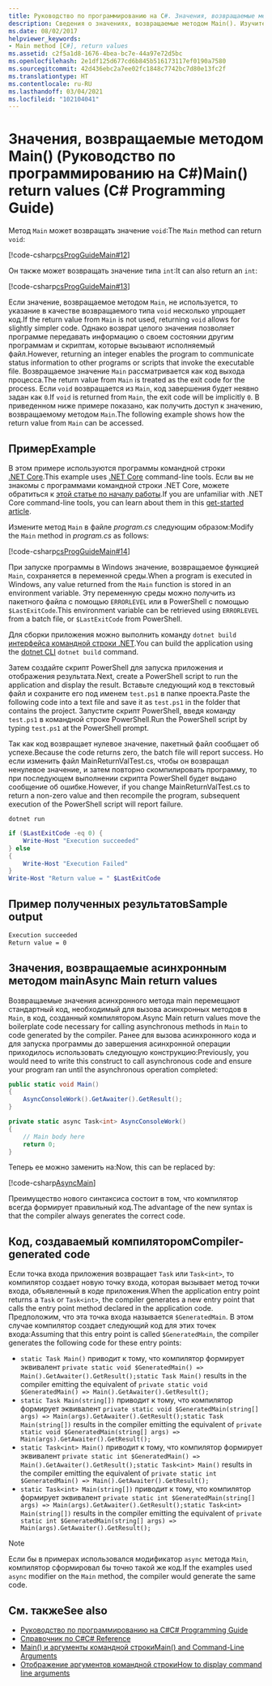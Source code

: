 ```yaml
---
title: Руководство по программированию на C#. Значения, возвращаемые методом Main()
description: Сведения о значениях, возвращаемые методом Main(). Изучите примеры кода и созданный компилятором код, а также ознакомьтесь с дополнительными ресурсами.
ms.date: 08/02/2017
helpviewer_keywords:
- Main method [C#], return values
ms.assetid: c2f5a1d8-1676-4bea-bc7e-44a97e72d5bc
ms.openlocfilehash: 2e1df125d677cd6b845b516173117ef0190a7580
ms.sourcegitcommit: 42d436ebc2a7ee02fc1848c7742bc7d80e13fc2f
ms.translationtype: HT
ms.contentlocale: ru-RU
ms.lasthandoff: 03/04/2021
ms.locfileid: "102104041"
---
```

# <a name="main-return-values-c-programming-guide"></a><span data-ttu-id="6e95e-104">Значения, возвращаемые методом Main() (Руководство по программированию на C#)</span><span class="sxs-lookup"><span data-stu-id="6e95e-104">Main() return values (C# Programming Guide)</span></span>

<span data-ttu-id="6e95e-105">Метод `Main` может возвращать значение `void`:</span><span class="sxs-lookup"><span data-stu-id="6e95e-105">The `Main` method can return `void`:</span></span>

 [!code-csharp[csProgGuideMain#12](~/samples/snippets/csharp/VS_Snippets_VBCSharp/csProgGuideMain/CS/Class3.cs#12)]

<span data-ttu-id="6e95e-106">Он также может возвращать значение типа `int`:</span><span class="sxs-lookup"><span data-stu-id="6e95e-106">It can also return an `int`:</span></span>

 [!code-csharp[csProgGuideMain#13](~/samples/snippets/csharp/VS_Snippets_VBCSharp/csProgGuideMain/CS/Class3.cs#13)]

<span data-ttu-id="6e95e-107">Если значение, возвращаемое методом `Main`, не используется, то указание в качестве возвращаемого типа `void` несколько упрощает код.</span><span class="sxs-lookup"><span data-stu-id="6e95e-107">If the return value from `Main` is not used, returning `void` allows for slightly simpler code.</span></span> <span data-ttu-id="6e95e-108">Однако возврат целого значения позволяет программе передавать информацию о своем состоянии другим программам и скриптам, которые вызывают исполняемый файл.</span><span class="sxs-lookup"><span data-stu-id="6e95e-108">However, returning an integer enables the program to communicate status information to other programs or scripts that invoke the executable file.</span></span> <span data-ttu-id="6e95e-109">Возвращаемое значение `Main` рассматривается как код выхода процесса.</span><span class="sxs-lookup"><span data-stu-id="6e95e-109">The return value from `Main` is treated as the exit code for the process.</span></span> <span data-ttu-id="6e95e-110">Если `void` возвращается из `Main`, код завершения будет неявно задан как `0`.</span><span class="sxs-lookup"><span data-stu-id="6e95e-110">If `void` is returned from `Main`, the exit code will be implicitly `0`.</span></span> <span data-ttu-id="6e95e-111">В приведенном ниже примере показано, как получить доступ к значению, возвращаемому методом `Main`.</span><span class="sxs-lookup"><span data-stu-id="6e95e-111">The following example shows how the return value from `Main` can be accessed.</span></span>

## <a name="example"></a><span data-ttu-id="6e95e-112">Пример</span><span class="sxs-lookup"><span data-stu-id="6e95e-112">Example</span></span>

<span data-ttu-id="6e95e-113">В этом примере используются программы командной строки [.NET Core](../../../core/introduction.md).</span><span class="sxs-lookup"><span data-stu-id="6e95e-113">This example uses [.NET Core](../../../core/introduction.md) command-line tools.</span></span> <span data-ttu-id="6e95e-114">Если вы не знакомы с программами командной строки .NET Core, можете обратиться к [этой статье по началу работы](../../../core/tutorials/with-visual-studio-code.md).</span><span class="sxs-lookup"><span data-stu-id="6e95e-114">If you are unfamiliar with .NET Core command-line tools, you can learn about them in this [get-started article](../../../core/tutorials/with-visual-studio-code.md).</span></span>

<span data-ttu-id="6e95e-115">Измените метод `Main` в файле *program.cs* следующим образом:</span><span class="sxs-lookup"><span data-stu-id="6e95e-115">Modify the `Main` method in *program.cs* as follows:</span></span>

 [!code-csharp[csProgGuideMain#14](~/samples/snippets/csharp/VS_Snippets_VBCSharp/csProgGuideMain/CS/Class3.cs#14)]

<span data-ttu-id="6e95e-116">При запуске программы в Windows значение, возвращаемое функцией `Main`, сохраняется в переменной среды.</span><span class="sxs-lookup"><span data-stu-id="6e95e-116">When a program is executed in Windows, any value returned from the `Main` function is stored in an environment variable.</span></span> <span data-ttu-id="6e95e-117">Эту переменную среды можно получить из пакетного файла с помощью `ERRORLEVEL` или в PowerShell с помощью `$LastExitCode`.</span><span class="sxs-lookup"><span data-stu-id="6e95e-117">This environment variable can be retrieved using `ERRORLEVEL` from a batch file, or `$LastExitCode` from PowerShell.</span></span>

<span data-ttu-id="6e95e-118">Для сборки приложения можно выполнить команду `dotnet build` [интерфейса командной строки .NET](../../../core/tools/dotnet.md).</span><span class="sxs-lookup"><span data-stu-id="6e95e-118">You can build the application using the [dotnet CLI](../../../core/tools/dotnet.md) `dotnet build` command.</span></span>

<span data-ttu-id="6e95e-119">Затем создайте скрипт PowerShell для запуска приложения и отображения результата.</span><span class="sxs-lookup"><span data-stu-id="6e95e-119">Next, create a PowerShell script to run the application and display the result.</span></span> <span data-ttu-id="6e95e-120">Вставьте следующий код в текстовый файл и сохраните его под именем `test.ps1` в папке проекта.</span><span class="sxs-lookup"><span data-stu-id="6e95e-120">Paste the following code into a text file and save it as `test.ps1` in the folder that contains the project.</span></span> <span data-ttu-id="6e95e-121">Запустите скрипт PowerShell, введя команду `test.ps1` в командной строке PowerShell.</span><span class="sxs-lookup"><span data-stu-id="6e95e-121">Run the PowerShell script by typing `test.ps1` at the PowerShell prompt.</span></span>

<span data-ttu-id="6e95e-122">Так как код возвращает нулевое значение, пакетный файл сообщает об успехе.</span><span class="sxs-lookup"><span data-stu-id="6e95e-122">Because the code returns zero, the batch file will report success.</span></span> <span data-ttu-id="6e95e-123">Но если изменить файл MainReturnValTest.cs, чтобы он возвращал ненулевое значение, и затем повторно скомпилировать программу, то при последующем выполнении скрипта PowerShell будет выдано сообщение об ошибке.</span><span class="sxs-lookup"><span data-stu-id="6e95e-123">However, if you change MainReturnValTest.cs to return a non-zero value and then recompile the program, subsequent execution of the PowerShell script will report failure.</span></span>

```dotnetcli
dotnet run
```

```powershell
if ($LastExitCode -eq 0) {
    Write-Host "Execution succeeded"
} else
{
    Write-Host "Execution Failed"
}
Write-Host "Return value = " $LastExitCode
```

## <a name="sample-output"></a><span data-ttu-id="6e95e-124">Пример полученных результатов</span><span class="sxs-lookup"><span data-stu-id="6e95e-124">Sample output</span></span>

```txt
Execution succeeded
Return value = 0
```

## <a name="async-main-return-values"></a><span data-ttu-id="6e95e-125">Значения, возвращаемые асинхронным методом main</span><span class="sxs-lookup"><span data-stu-id="6e95e-125">Async Main return values</span></span>

<span data-ttu-id="6e95e-126">Возвращаемые значения асинхронного метода main перемещают стандартный код, необходимый для вызова асинхронных методов в `Main`, в код, созданный компилятором.</span><span class="sxs-lookup"><span data-stu-id="6e95e-126">Async Main return values move the boilerplate code necessary for calling asynchronous methods in `Main` to code generated by the compiler.</span></span> <span data-ttu-id="6e95e-127">Ранее для вызова асинхронного кода и для запуска программы до завершения асинхронной операции приходилось использовать следующую конструкцию:</span><span class="sxs-lookup"><span data-stu-id="6e95e-127">Previously, you would need to write this construct to call asynchronous code and ensure your program ran until the asynchronous operation completed:</span></span>

```csharp
public static void Main()
{
    AsyncConsoleWork().GetAwaiter().GetResult();
}

private static async Task<int> AsyncConsoleWork()
{
    // Main body here
    return 0;
}
```

<span data-ttu-id="6e95e-128">Теперь ее можно заменить на:</span><span class="sxs-lookup"><span data-stu-id="6e95e-128">Now, this can be replaced by:</span></span>

[!code-csharp[AsyncMain](../../../../samples/snippets/csharp/main-arguments/program.cs#AsyncMain)]

<span data-ttu-id="6e95e-129">Преимущество нового синтаксиса состоит в том, что компилятор всегда формирует правильный код.</span><span class="sxs-lookup"><span data-stu-id="6e95e-129">The advantage of the new syntax is that the compiler always generates the correct code.</span></span>

## <a name="compiler-generated-code"></a><span data-ttu-id="6e95e-130">Код, создаваемый компилятором</span><span class="sxs-lookup"><span data-stu-id="6e95e-130">Compiler-generated code</span></span>

<span data-ttu-id="6e95e-131">Если точка входа приложения возвращает `Task` или `Task<int>`, то компилятор создает новую точку входа, которая вызывает метод точки входа, объявленный в коде приложения.</span><span class="sxs-lookup"><span data-stu-id="6e95e-131">When the application entry point returns a `Task` or `Task<int>`, the compiler generates a new entry point that calls the entry point method declared in the application code.</span></span> <span data-ttu-id="6e95e-132">Предположим, что эта точка входа называется `$GeneratedMain`. В этом случае компилятор создает следующий код для этих точек входа:</span><span class="sxs-lookup"><span data-stu-id="6e95e-132">Assuming that this entry point is called `$GeneratedMain`, the compiler generates the following code for these entry points:</span></span>

- <span data-ttu-id="6e95e-133">`static Task Main()` приводит к тому, что компилятор формирует эквивалент `private static void $GeneratedMain() => Main().GetAwaiter().GetResult();`</span><span class="sxs-lookup"><span data-stu-id="6e95e-133">`static Task Main()` results in the compiler emitting the equivalent of `private static void $GeneratedMain() => Main().GetAwaiter().GetResult();`</span></span>
- <span data-ttu-id="6e95e-134">`static Task Main(string[])` приводит к тому, что компилятор формирует эквивалент `private static void $GeneratedMain(string[] args) => Main(args).GetAwaiter().GetResult();`</span><span class="sxs-lookup"><span data-stu-id="6e95e-134">`static Task Main(string[])` results in the compiler emitting the equivalent of `private static void $GeneratedMain(string[] args) => Main(args).GetAwaiter().GetResult();`</span></span>
- <span data-ttu-id="6e95e-135">`static Task<int> Main()` приводит к тому, что компилятор формирует эквивалент `private static int $GeneratedMain() => Main().GetAwaiter().GetResult();`</span><span class="sxs-lookup"><span data-stu-id="6e95e-135">`static Task<int> Main()` results in the compiler emitting the equivalent of `private static int $GeneratedMain() => Main().GetAwaiter().GetResult();`</span></span>
- <span data-ttu-id="6e95e-136">`static Task<int> Main(string[])` приводит к тому, что компилятор формирует эквивалент `private static int $GeneratedMain(string[] args) => Main(args).GetAwaiter().GetResult();`</span><span class="sxs-lookup"><span data-stu-id="6e95e-136">`static Task<int> Main(string[])` results in the compiler emitting the equivalent of `private static int $GeneratedMain(string[] args) => Main(args).GetAwaiter().GetResult();`</span></span>

> [!NOTE]
><span data-ttu-id="6e95e-137">Если бы в примерах использовался модификатор `async` метода `Main`, компилятор сформировал бы точно такой же код.</span><span class="sxs-lookup"><span data-stu-id="6e95e-137">If the examples used `async` modifier on the `Main` method, the compiler would generate the same code.</span></span>

## <a name="see-also"></a><span data-ttu-id="6e95e-138">См. также</span><span class="sxs-lookup"><span data-stu-id="6e95e-138">See also</span></span>

- [<span data-ttu-id="6e95e-139">Руководство по программированию на C#</span><span class="sxs-lookup"><span data-stu-id="6e95e-139">C# Programming Guide</span></span>](../index.md)
- [<span data-ttu-id="6e95e-140">Справочник по C#</span><span class="sxs-lookup"><span data-stu-id="6e95e-140">C# Reference</span></span>](../../language-reference/index.md)
- [<span data-ttu-id="6e95e-141">Main() и аргументы командной строки</span><span class="sxs-lookup"><span data-stu-id="6e95e-141">Main() and Command-Line Arguments</span></span>](index.md)
- [<span data-ttu-id="6e95e-142">Отображение аргументов командной строки</span><span class="sxs-lookup"><span data-stu-id="6e95e-142">How to display command line arguments</span></span>](./how-to-display-command-line-arguments.md)
